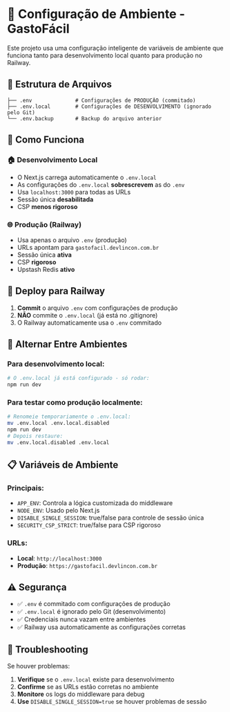 # 🚀 Configuração de Ambiente - GastoFácil

Este projeto usa uma configuração inteligente de variáveis de ambiente que funciona tanto para desenvolvimento local quanto para produção no Railway.

## 📁 Estrutura de Arquivos

```
├── .env              # Configurações de PRODUÇÃO (commitado)
├── .env.local        # Configurações de DESENVOLVIMENTO (ignorado pelo Git)
└── .env.backup       # Backup do arquivo anterior
```

## 🔧 Como Funciona

### 🏠 **Desenvolvimento Local**

- O Next.js carrega automaticamente o `.env.local`
- As configurações do `.env.local` **sobrescrevem** as do `.env`
- Usa `localhost:3000` para todas as URLs
- Sessão única **desabilitada**
- CSP **menos rigoroso**

### 🌐 **Produção (Railway)**

- Usa apenas o arquivo `.env` (produção)
- URLs apontam para `gastofacil.devlincon.com.br`
- Sessão única **ativa**
- CSP **rigoroso**
- Upstash Redis **ativo**

## 🚀 Deploy para Railway

1. **Commit** o arquivo `.env` com configurações de produção
2. **NÃO** commite o `.env.local` (já está no .gitignore)
3. O Railway automaticamente usa o `.env` commitado

## 🔄 Alternar Entre Ambientes

### Para desenvolvimento local:

```bash
# O .env.local já está configurado - só rodar:
npm run dev
```

### Para testar como produção localmente:

```bash
# Renomeie temporariamente o .env.local:
mv .env.local .env.local.disabled
npm run dev
# Depois restaure:
mv .env.local.disabled .env.local
```

## 📋 Variáveis de Ambiente

### Principais:

- `APP_ENV`: Controla a lógica customizada do middleware
- `NODE_ENV`: Usado pelo Next.js
- `DISABLE_SINGLE_SESSION`: true/false para controle de sessão única
- `SECURITY_CSP_STRICT`: true/false para CSP rigoroso

### URLs:

- **Local**: `http://localhost:3000`
- **Produção**: `https://gastofacil.devlincon.com.br`

## ⚠️ Segurança

- ✅ `.env` é commitado com configurações de produção
- ✅ `.env.local` é ignorado pelo Git (desenvolvimento)
- ✅ Credenciais nunca vazam entre ambientes
- ✅ Railway usa automaticamente as configurações corretas

## 🔧 Troubleshooting

Se houver problemas:

1. **Verifique** se o `.env.local` existe para desenvolvimento
2. **Confirme** se as URLs estão corretas no ambiente
3. **Monitore** os logs do middleware para debug
4. **Use** `DISABLE_SINGLE_SESSION=true` se houver problemas de sessão
